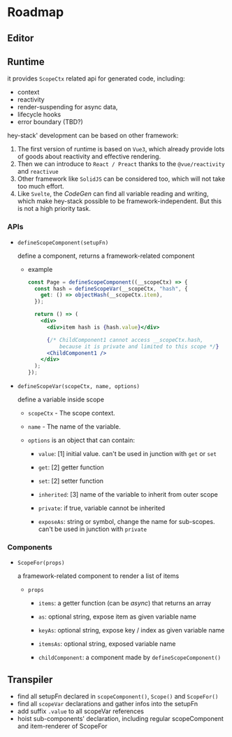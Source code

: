 # Roadmap

## Editor

## Runtime

it provides `ScopeCtx` related api for generated code, including:

- context
- reactivity
- render-suspending for async data,
- lifecycle hooks
- error boundary (TBD?)

hey-stack' development can be based on other framework:

1. The first version of runtime is based on `Vue3`, which already provide lots of goods about reactivity and effective rendering.
2. Then we can introduce to `React / Preact` thanks to the `@vue/reactivity` and `reactivue`
3. Other framework like `SolidJS` can be considered too, which will not take too much effort.
4. Like `Svelte`, the _CodeGen_ can find all variable reading and writing, which make hey-stack possible to be framework-independent. But this is not a high priority task.

### APIs

- `defineScopeComponent(setupFn)`

  define a component, returns a framework-related component

  - example

    ```jsx
    const Page = defineScopeComponent((__scopeCtx) => {
      const hash = defineScopeVar(__scopeCtx, "hash", {
        get: () => objectHash(__scopeCtx.item),
      });

      return () => (
        <div>
          <div>item hash is {hash.value}</div>

          {/* ChildComponent1 cannot access __scopeCtx.hash, 
              because it is private and limited to this scope */}
          <ChildComponent1 />
        </div>
      );
    });
    ```

- `defineScopeVar(scopeCtx, name, options)`

  define a variable inside scope

  - `scopeCtx` - The scope context.

  - `name` - The name of the variable.

  - `options` is an object that can contain:

    - `value`: [1] initial value. can't be used in junction with `get` or `set`

    - `get`: [2] getter function

    - `set`: [2] setter function

    - `inherited`: [3] name of the variable to inherit from outer scope

    - `private`: if true, variable cannot be inherited

    - `exposeAs`: string or symbol, change the name for sub-scopes. can't be used in junction with `private`

### Components

- `ScopeFor(props)`

  a framework-related component to render a list of items

  - `props`

    - `items`: a getter function (can be _async_) that returns an array

    - `as`: optional string, expose item as given variable name

    - `keyAs`: optional string, expose key / index as given variable name

    - `itemsAs`: optional string, exposed variable name

    - `childComponent`: a component made by `defineScopeComponent()`

##  Transpiler

- find all setupFn declared in `scopeComponent()`, `Scope()` and `ScopeFor()`
- find all `scopeVar` declarations and gather infos into the setupFn
- add suffix `.value` to all scopeVar references
- hoist sub-components' declaration, including regular scopeComponent and item-renderer of ScopeFor
